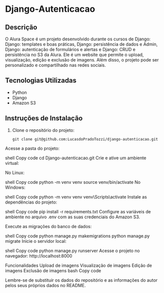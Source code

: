 # Django-Autenticacao


## Descrição

O Alura Space é um projeto desenvolvido durante os cursos de Django: Django: templates e boas práticas, Django: persistência de dados e Admin, Django: autenticação de formulários e alertas e Django: CRUD e persistência no S3 da Alura. Ele é um website que permite o upload, visualização, edição e exclusão de imagens. Além disso, o projeto pode ser personalizado e compartilhado nas redes sociais.

## Tecnologias Utilizadas

- Python
- Django
- Amazon S3

## Instruções de Instalação

1. Clone o repositório do projeto:

   ```shell
   git clone git@github.com:LucasdoPradoTozzi/django-autenticacao.git
Acesse a pasta do projeto:

shell
Copy code
cd Django-autenticacao.git
Crie e ative um ambiente virtual:

No Linux:

shell
Copy code
python -m venv venv
source venv/bin/activate
No Windows:

shell
Copy code
python -m venv venv
venv\Scripts\activate
Instale as dependências do projeto:

shell
Copy code
pip install -r requirements.txt
Configure as variáveis de ambiente no arquivo .env com as suas credenciais do Amazon S3.

Execute as migrações do banco de dados:

shell
Copy code
python manage.py makemigrations
python manage.py migrate
Inicie o servidor local:

shell
Copy code
python manage.py runserver
Acesse o projeto no navegador: http://localhost:8000

Funcionalidades
Upload de imagens
Visualização de imagens
Edição de imagens
Exclusão de imagens
bash
Copy code

Lembre-se de substituir os dados do repositório e as informações do autor pelos seus próprios dados no README.
